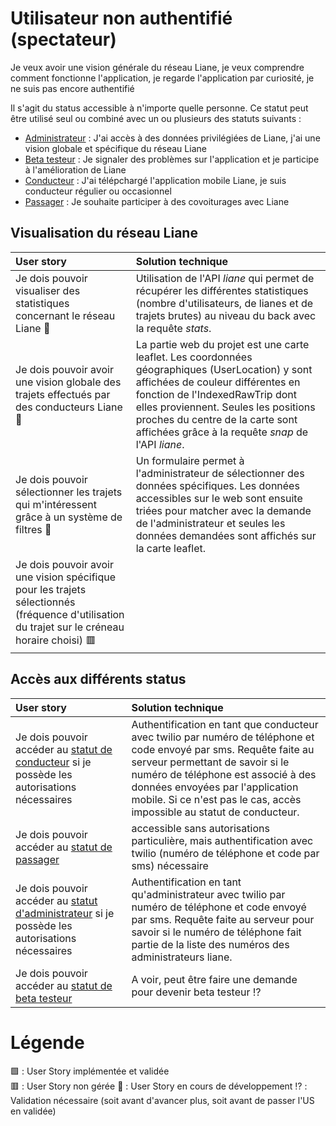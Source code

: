 # Utilisateur non authentifié (spectateur)
Je veux avoir une vision générale du réseau Liane, je veux comprendre comment fonctionne l'application, je regarde l'application par curiosité, je ne suis pas encore authentifié

Il s'agit du status accessible à n'importe quelle personne. Ce statut peut être utilisé seul ou combiné avec un ou plusieurs des statuts suivants :
- [Administrateur](doc/UserStoriesAdmin.md) : J'ai accès à des données privilégiées de Liane, j'ai une vision globale et spécifique du réseau Liane
- [Beta testeur](doc/UserStoriesBeta.md) : Je signaler des problèmes sur l'application et je participe à l'amélioration de Liane
- [Conducteur](doc/UserStoriesConducteur.md) : J'ai télépchargé l'application mobile Liane, je suis conducteur régulier ou occasionnel
- [Passager](doc/UserStoriesPassager.md) : Je souhaite participer à des covoiturages avec Liane 


## Visualisation du réseau Liane 
| User story | Solution technique |
| :-------- | :--------- |
| Je dois pouvoir visualiser des statistiques concernant le réseau Liane  :seedling:|Utilisation de l'API *liane* qui permet de récupérer les différentes statistiques (nombre d'utilisateurs, de lianes et de trajets brutes) au niveau du back avec la requête *stats*. |
| Je dois pouvoir avoir une vision globale des trajets effectués par des conducteurs Liane  :seedling:|La partie web du projet est une carte leaflet. Les coordonnées géographiques (UserLocation) y sont affichées de couleur différentes en fonction de l'IndexedRawTrip dont elles proviennent. Seules les positions proches du centre de la carte sont affichées grâce à la requête *snap* de l'API *liane*. |
| Je dois pouvoir sélectionner les trajets qui m'intéressent grâce à un système de filtres :seedling: | Un formulaire permet à l'administrateur de sélectionner des données spécifiques. Les données accessibles sur le web sont ensuite triées pour matcher avec la demande de l'administrateur et seules les données demandées sont affichés sur la carte leaflet.|
| Je dois pouvoir avoir une vision spécifique pour les trajets sélectionnés (fréquence d'utilisation du trajet sur le créneau horaire choisi) 🟥 | |

## Accès aux différents status 
| User story | Solution technique |
| :-------- | :--------- |
| Je dois pouvoir accéder au [statut de conducteur](doc/UserStoriesConducteur.md) si je possède les autorisations nécessaires| Authentification en tant que conducteur avec twilio par numéro de téléphone et code envoyé par sms. Requête faite au serveur permettant de savoir si le numéro de téléphone est associé à des données envoyées par l'application mobile. Si ce n'est pas le cas, accès impossible au statut de conducteur. |
| Je dois pouvoir accéder au [statut de passager](doc/UserStoriesPassager.md) | accessible sans autorisations particulière, mais authentification avec twilio (numéro de téléphone et code par sms) nécessaire |
| Je dois pouvoir accéder au [statut d'administrateur](doc/UserStoriesAdmin.md) si je possède les autorisations nécessaires| Authentification en tant qu'administrateur avec twilio par numéro de téléphone et code envoyé par sms. Requête faite au serveur pour savoir si le numéro de téléphone fait partie de la liste des numéros des administrateurs liane.|
| Je dois pouvoir accéder au [statut de beta testeur](doc/UserStoriesBeta.md) | A voir, peut être faire une demande pour devenir beta testeur :interrobang:|

# Légende 
🟩 : User Story implémentée et validée  
🟥 : User Story non gérée
:seedling: : User Story en cours de développement
:interrobang: : Validation nécessaire (soit avant d'avancer plus, soit avant de passer l'US en validée)
